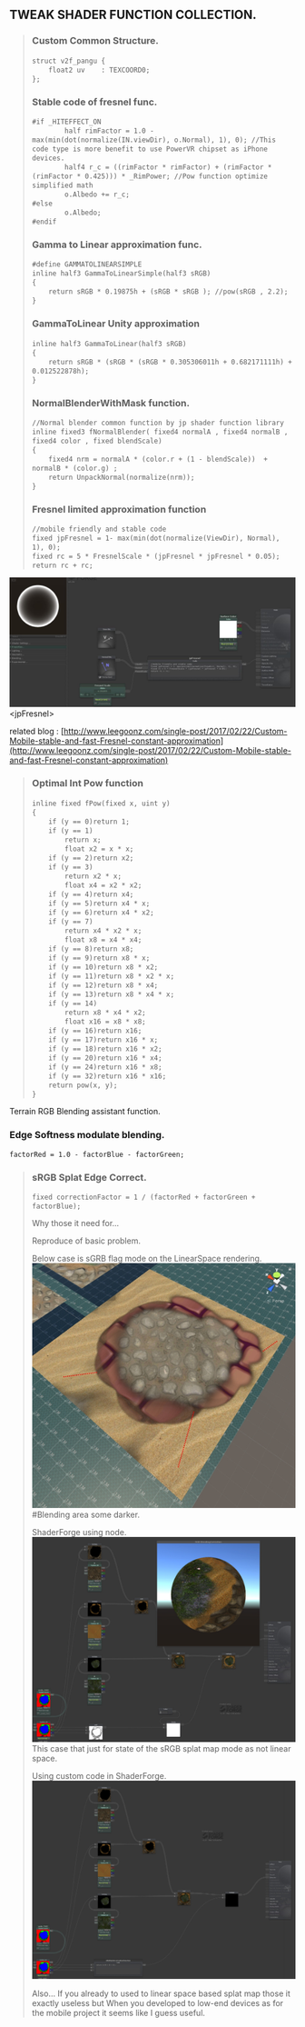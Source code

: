 ## TWEAK SHADER FUNCTION COLLECTION.

> ### Custom Common Structure.
>
> ```
> struct v2f_pangu {
>     float2 uv    : TEXCOORD0;
> };
> ```
>
> ### Stable code of fresnel func.
>
> ```
> #if _HITEFFECT_ON
>         half rimFactor = 1.0 - max(min(dot(normalize(IN.viewDir), o.Normal), 1), 0); //This code type is more benefit to use PowerVR chipset as iPhone devices.
>         half4 r_c = ((rimFactor * rimFactor) + (rimFactor * (rimFactor * 0.425))) * _RimPower; //Pow function optimize simplified math 
>         o.Albedo += r_c;
> #else
>         o.Albedo;
> #endif
> ```
>
> ### Gamma to Linear approximation func.
>
> ```
> #define GAMMATOLINEARSIMPLE
> inline half3 GammaToLinearSimple(half3 sRGB)
> {
>     return sRGB * 0.19875h + (sRGB * sRGB ); //pow(sRGB , 2.2);
> }
> ```
>
> ### GammaToLinear Unity approximation
>
> ```
> inline half3 GammaToLinear(half3 sRGB)
> {
>     return sRGB * (sRGB * (sRGB * 0.305306011h + 0.682171111h) + 0.012522878h);
> }
> ```
>
> ### NormalBlenderWithMask function.
>
> ```
> //Normal blender common function by jp shader function library 
> inline fixed3 fNormalBlender( fixed4 normalA , fixed4 normalB , fixed4 color , fixed blendScale)
> {
>     fixed4 nrm = normalA * (color.r + (1 - blendScale))  +  normalB * (color.g) ;
>     return UnpackNormal(normalize(nrm));
> }
> ```
>
> ### Fresnel limited approximation function
>
> ```
> //mobile friendly and stable code
> fixed jpFresnel = 1- max(min(dot(normalize(ViewDir), Normal), 1), 0);
> fixed rc = 5 * FresnelScale * (jpFresnel * jpFresnel * 0.05);
> return rc + rc;
> ```

![](/assets/20170223_001128.jpg)&lt;jpFresnel&gt;

related blog : [http://www.leegoonz.com/single-post/2017/02/22/Custom-Mobile-stable-and-fast-Fresnel-constant-approximation](http://www.leegoonz.com/single-post/2017/02/22/Custom-Mobile-stable-and-fast-Fresnel-constant-approximation)

> ### 
>
> ### Optimal Int Pow function
>
> ```
> inline fixed fPow(fixed x, uint y)
> {
>     if (y == 0)return 1;
>     if (y == 1)
>         return x;
>         float x2 = x * x;
>     if (y == 2)return x2;
>     if (y == 3)
>         return x2 * x;
>         float x4 = x2 * x2;
>     if (y == 4)return x4;
>     if (y == 5)return x4 * x;
>     if (y == 6)return x4 * x2;
>     if (y == 7)
>         return x4 * x2 * x;
>         float x8 = x4 * x4;
>     if (y == 8)return x8;
>     if (y == 9)return x8 * x;
>     if (y == 10)return x8 * x2;
>     if (y == 11)return x8 * x2 * x;
>     if (y == 12)return x8 * x4;
>     if (y == 13)return x8 * x4 * x;
>     if (y == 14)
>         return x8 * x4 * x2;
>         float x16 = x8 * x8;
>     if (y == 16)return x16;
>     if (y == 17)return x16 * x;
>     if (y == 18)return x16 * x2;
>     if (y == 20)return x16 * x4;
>     if (y == 24)return x16 * x8;
>     if (y == 32)return x16 * x16;
>     return pow(x, y);
> }
> ```

Terrain RGB Blending assistant function.

### Edge Softness modulate blending.

```
factorRed = 1.0 - factorBlue - factorGreen;
```

> ### sRGB Splat Edge Correct.
>
> ```
> fixed correctionFactor = 1 / (factorRed + factorGreen + factorBlue);
> ```
>
> Why those it need for...
>
> Reproduce of basic problem.
>
> Below case is sGRB flag mode on the LinearSpace rendering.![](/assets/20170307_215248.jpg)\#Blending area some darker.
>
> ShaderForge using node.![](/assets/sf_rgb_blendingcorrection_372017.jpg)This case that just for state of the sRGB splat map mode as not linear space.
>
> Using custom code in ShaderForge.![](/assets/sf_rgb_blendingcorrection_372018.jpg)
>
> Also... If you already to used to linear space based splat map those it exactly useless but When you developed to low-end devices as for the mobile project it seems like I guess useful.



